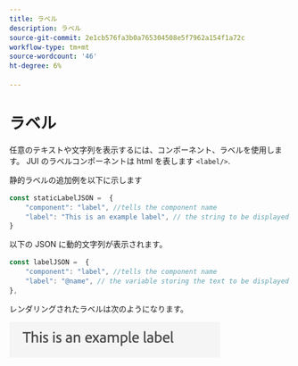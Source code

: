 ```yaml
---
title: ラベル
description: ラベル
source-git-commit: 2e1cb576fa3b0a765304508e5f7962a154f1a72c
workflow-type: tm+mt
source-wordcount: '46'
ht-degree: 6%

---
```


# ラベル

任意のテキストや文字列を表示するには、コンポーネント、ラベルを使用します。
JUI のラベルコンポーネントは html を表します `<label/>`.

静的ラベルの追加例を以下に示します

```js title="staticLabel.js"
const staticLabelJSON =  {
    "component": "label", //tells the component name
    "label": "This is an example label", // the string to be displayed
}
```

以下の JSON に動的文字列が表示されます。

```js title="dynamicLabel.js"
const labelJSON =  {
    "component": "label", //tells the component name
    "label": "@name", // the variable storing the text to be displayed
},
```

レンダリングされたラベルは次のようになります。

![ラベル](./imgs/label.png "ラベル")